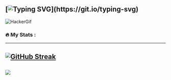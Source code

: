[![Typing SVG](https://readme-typing-svg.demolab.com?font=Bangers&size=33&pause=1000&color=3D80F7&background=02071000&center=true&vCenter=true&width=435&lines=Welcome!)](https://git.io/typing-svg)
---
![HackerGif](https://user-images.githubusercontent.com/74038190/225813708-98b745f2-7d22-48cf-9150-083f1b00d6c9.gif)
### :fire: My Stats :
---
[![GitHub Streak](http://github-readme-streak-stats.herokuapp.com?user=actua-L&theme=dark&background=000000)](https://git.io/streak-stats)
---
![](https://github-readme-stats.vercel.app/api/top-langs/?username=actua-L&theme=dark&hide_border=false&include_all_commits=false&count_private=false&layout=compact)
---
